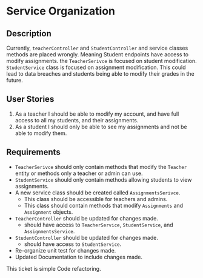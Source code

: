 # Service Organization

## Description
Currently, `teacherController` and `StudentController` and service classes methods are placed wrongly.
Meaning Student endpoints have access to modify assignments. the `TeacherSerivce` is
focused on student modification. `StudentService` class is focused on assignment modification.
This could lead to data breaches and students being able to modify their grades in the future.

## User Stories
1. As a teacher I should be able to modify my account, and have full access to all my students, and their assignments.
2. As a student I should only be able to see my assignments and not be able to modify them.

## Requirements
- `TeacherSerivce` should only contain methods that modify the `Teacher` entity or methods
only a teacher or admin can use.
- `StudentService` should only contain methods allowing students to view assignments.
- A new service class should be created called `AssignmentsSerivce`.
  - This class should be accessible for teachers and admins.
  - This class should contain methods that modify `Assignments` and `Assignment` objects.
- `TeacherController` should be updated for changes made.
  - should have access to `TeacherService`, `StudentService`, and `AssignmentsService`.
- `StudentController` should be updated for changes made.
  - should have access to `StudentService`.
- Re-organize unit test for changes made.
- Updated Documentation to include changes made.

This ticket is simple Code refactoring.